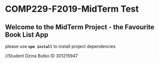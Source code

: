 # COMP229-F2019-MidTerm Test

## Welcome to the MidTerm Project - the Favourite Book List App

please use **`npm install`** to install project dependencies


//Student Dzina Butko ID 301215947